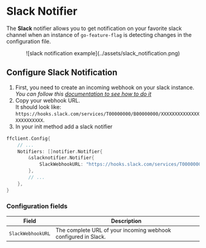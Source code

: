 # Slack Notifier
The **Slack** notifier allows you to get notification on your favorite slack channel when an instance of `go-feature-flag` is detecting changes in the configuration file.

<center>![slack notification example](../assets/slack_notification.png)</center>

## Configure Slack Notification
1. First, you need to create an incoming webhook on your slack instance.  
   *You can follow this [documentation to see how to do it](https://api.slack.com/messaging/webhooks#getting_started)*
2. Copy your webhook URL.  
   It should look like: `https://hooks.slack.com/services/T00000000/B00000000/XXXXXXXXXXXXXXXXXXXXXXXX`.
3. In your init method add a slack notifier

```go linenums="1" hl_lines="5"
ffclient.Config{ 
    // ...
    Notifiers: []notifier.Notifier{
        &slacknotifier.Notifier{
            SlackWebhookURL: "https://hooks.slack.com/services/T00000000/B00000000/XXXXXXXXXXXXXXXXXXXXXXXX",
        },
        // ...
    },
}
```

### Configuration fields

| Field  | Description  |
|---|---|
|`SlackWebhookURL`   | The complete URL of your incoming webhook configured in Slack.  |
